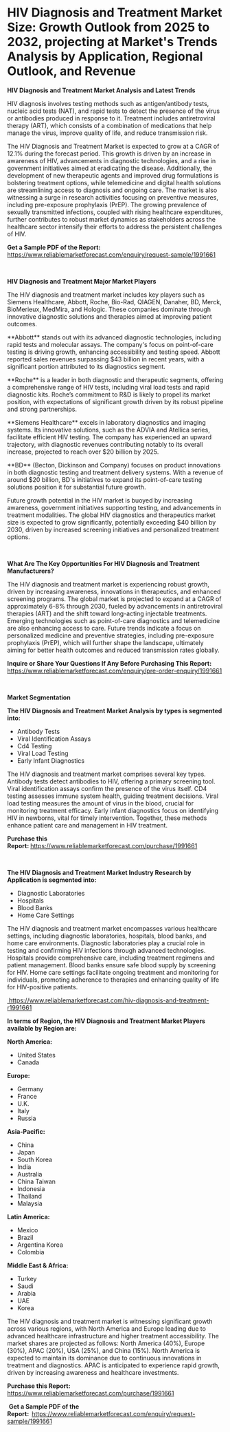 <p><h1>HIV Diagnosis and Treatment Market Size: Growth Outlook from 2025 to 2032, projecting at Market's Trends Analysis by Application, Regional Outlook, and Revenue</h1></p><p><strong>HIV Diagnosis and Treatment Market Analysis and Latest Trends</strong></p>
<p><p>HIV diagnosis involves testing methods such as antigen/antibody tests, nucleic acid tests (NAT), and rapid tests to detect the presence of the virus or antibodies produced in response to it. Treatment includes antiretroviral therapy (ART), which consists of a combination of medications that help manage the virus, improve quality of life, and reduce transmission risk. </p><p>The HIV Diagnosis and Treatment Market is expected to grow at a CAGR of 12.1% during the forecast period. This growth is driven by an increase in awareness of HIV, advancements in diagnostic technologies, and a rise in government initiatives aimed at eradicating the disease. Additionally, the development of new therapeutic agents and improved drug formulations is bolstering treatment options, while telemedicine and digital health solutions are streamlining access to diagnosis and ongoing care. The market is also witnessing a surge in research activities focusing on preventive measures, including pre-exposure prophylaxis (PrEP). The growing prevalence of sexually transmitted infections, coupled with rising healthcare expenditures, further contributes to robust market dynamics as stakeholders across the healthcare sector intensify their efforts to address the persistent challenges of HIV.</p></p>
<p><strong>Get a Sample PDF of the Report:&nbsp;</strong> <a href="https://www.reliablemarketforecast.com/enquiry/request-sample/1991661?utm_campaign=3382&utm_medium=2&utm_source=Github&utm_content=ia&utm_term=12042025&utm_id=hiv-diagnosis-and-treatment">https://www.reliablemarketforecast.com/enquiry/request-sample/1991661</a></p>
<p>&nbsp;</p>
<p><strong>HIV Diagnosis and Treatment Major Market Players</strong></p>
<p><p>The HIV diagnosis and treatment market includes key players such as Siemens Healthcare, Abbott, Roche, Bio-Rad, QIAGEN, Danaher, BD, Merck, BioMerieux, MedMira, and Hologic. These companies dominate through innovative diagnostic solutions and therapies aimed at improving patient outcomes.</p><p>**Abbott** stands out with its advanced diagnostic technologies, including rapid tests and molecular assays. The company's focus on point-of-care testing is driving growth, enhancing accessibility and testing speed. Abbott reported sales revenues surpassing $43 billion in recent years, with a significant portion attributed to its diagnostics segment.</p><p>**Roche** is a leader in both diagnostic and therapeutic segments, offering a comprehensive range of HIV tests, including viral load tests and rapid diagnostic kits. Roche’s commitment to R&D is likely to propel its market position, with expectations of significant growth driven by its robust pipeline and strong partnerships.</p><p>**Siemens Healthcare** excels in laboratory diagnostics and imaging systems. Its innovative solutions, such as the ADVIA and Atellica series, facilitate efficient HIV testing. The company has experienced an upward trajectory, with diagnostic revenues contributing notably to its overall increase, projected to reach over $20 billion by 2025.</p><p>**BD** (Becton, Dickinson and Company) focuses on product innovations in both diagnostic testing and treatment delivery systems. With a revenue of around $20 billion, BD's initiatives to expand its point-of-care testing solutions position it for substantial future growth.</p><p>Future growth potential in the HIV market is buoyed by increasing awareness, government initiatives supporting testing, and advancements in treatment modalities. The global HIV diagnostics and therapeutics market size is expected to grow significantly, potentially exceeding $40 billion by 2030, driven by increased screening initiatives and personalized treatment options.</p></p>
<p>&nbsp;</p>
<p><strong>What Are The Key Opportunities For HIV Diagnosis and Treatment Manufacturers?</strong></p>
<p><p>The HIV diagnosis and treatment market is experiencing robust growth, driven by increasing awareness, innovations in therapeutics, and enhanced screening programs. The global market is projected to expand at a CAGR of approximately 6-8% through 2030, fueled by advancements in antiretroviral therapies (ART) and the shift toward long-acting injectable treatments. Emerging technologies such as point-of-care diagnostics and telemedicine are also enhancing access to care. Future trends indicate a focus on personalized medicine and preventive strategies, including pre-exposure prophylaxis (PrEP), which will further shape the landscape, ultimately aiming for better health outcomes and reduced transmission rates globally.</p></p>
<p><strong>Inquire or Share Your Questions If Any Before Purchasing This Report:</strong> <a href="https://www.reliablemarketforecast.com/enquiry/pre-order-enquiry/1991661?utm_campaign=3382&utm_medium=2&utm_source=Github&utm_content=ia&utm_term=12042025&utm_id=hiv-diagnosis-and-treatment">https://www.reliablemarketforecast.com/enquiry/pre-order-enquiry/1991661</a></p>
<p>&nbsp;</p>
<p><strong>Market Segmentation</strong></p>
<p><strong>The HIV Diagnosis and Treatment Market Analysis by types is segmented into:</strong></p>
<p><ul><li>Antibody Tests</li><li>Viral Identification Assays</li><li>Cd4 Testing</li><li>Viral Load Testing</li><li>Early Infant Diagnostics</li></ul></p>
<p><p>The HIV diagnosis and treatment market comprises several key types. Antibody tests detect antibodies to HIV, offering a primary screening tool. Viral identification assays confirm the presence of the virus itself. CD4 testing assesses immune system health, guiding treatment decisions. Viral load testing measures the amount of virus in the blood, crucial for monitoring treatment efficacy. Early infant diagnostics focus on identifying HIV in newborns, vital for timely intervention. Together, these methods enhance patient care and management in HIV treatment.</p></p>
<p><strong>Purchase this Report:&nbsp;</strong><a href="https://www.reliablemarketforecast.com/purchase/1991661?utm_campaign=3382&utm_medium=2&utm_source=Github&utm_content=ia&utm_term=12042025&utm_id=hiv-diagnosis-and-treatment">https://www.reliablemarketforecast.com/purchase/1991661</a></p>
<p>&nbsp;</p>
<p><strong>The HIV Diagnosis and Treatment Market Industry Research by Application is segmented into:</strong></p>
<p><ul><li>Diagnostic Laboratories</li><li>Hospitals</li><li>Blood Banks</li><li>Home Care Settings</li></ul></p>
<p><p>The HIV diagnosis and treatment market encompasses various healthcare settings, including diagnostic laboratories, hospitals, blood banks, and home care environments. Diagnostic laboratories play a crucial role in testing and confirming HIV infections through advanced technologies. Hospitals provide comprehensive care, including treatment regimens and patient management. Blood banks ensure safe blood supply by screening for HIV. Home care settings facilitate ongoing treatment and monitoring for individuals, promoting adherence to therapies and enhancing quality of life for HIV-positive patients.</p></p>
<p><a href="https://www.reliablemarketforecast.com/hiv-diagnosis-and-treatment-r1991661?utm_campaign=3382&utm_medium=2&utm_source=Github&utm_content=ia&utm_term=12042025&utm_id=hiv-diagnosis-and-treatment">&nbsp;https://www.reliablemarketforecast.com/hiv-diagnosis-and-treatment-r1991661</a></p>
<p><strong>In terms of Region, the HIV Diagnosis and Treatment Market Players available by Region are:</strong></p>
<p>
    <p> <strong> North America: </strong>
        <ul>
            <li>United States</li>
            <li>Canada</li>
        </ul>
        </p> 
    <p> <strong> Europe: </strong>
        <ul>
            <li>Germany</li>
            <li>France</li>
            <li>U.K.</li>
            <li>Italy</li>
            <li>Russia</li>
        </ul>
        </p> 
    <p> <strong> Asia-Pacific: </strong>
        <ul>
            <li>China</li>
            <li>Japan</li>
            <li>South Korea</li>
            <li>India</li>
            <li>Australia</li>
            <li>China Taiwan</li>
            <li>Indonesia</li>
            <li>Thailand</li>
            <li>Malaysia</li>
        </ul>
        </p> 
    <p> <strong> Latin America: </strong>
        <ul>
            <li>Mexico</li>
            <li>Brazil</li>
            <li>Argentina Korea</li>
            <li>Colombia</li>
        </ul>
        </p> 
    <p> <strong> Middle East & Africa: </strong>
        <ul>
            <li>Turkey</li>
            <li>Saudi</li>
            <li>Arabia</li>
            <li>UAE</li>
            <li>Korea</li>
        </ul>
    </p>
    </p>
<p><p>The HIV diagnosis and treatment market is witnessing significant growth across various regions, with North America and Europe leading due to advanced healthcare infrastructure and higher treatment accessibility. The market shares are projected as follows: North America (40%), Europe (30%), APAC (20%), USA (25%), and China (15%). North America is expected to maintain its dominance due to continuous innovations in treatment and diagnostics. APAC is anticipated to experience rapid growth, driven by increasing awareness and healthcare investments.</p></p>
<p><strong>Purchase this Report: </strong><a href="https://www.reliablemarketforecast.com/purchase/1991661?utm_campaign=3382&utm_medium=2&utm_source=Github&utm_content=ia&utm_term=12042025&utm_id=hiv-diagnosis-and-treatment">https://www.reliablemarketforecast.com/purchase/1991661</a></p>
<p>&nbsp;<strong>Get a Sample PDF of the Report:&nbsp;&nbsp;</strong><a href="https://www.reliablemarketforecast.com/enquiry/request-sample/1991661?utm_campaign=3382&utm_medium=2&utm_source=Github&utm_content=ia&utm_term=12042025&utm_id=hiv-diagnosis-and-treatment">https://www.reliablemarketforecast.com/enquiry/request-sample/1991661</a></p>
<p><strong></strong></p>
<p><p></p><p></p><p></p></p>